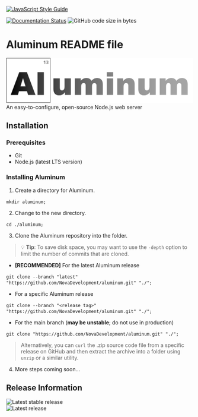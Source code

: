 [![JavaScript Style Guide](https://cdn.rawgit.com/standard/standard/master/badge.svg)](https://github.com/standard/standard)

[![Documentation Status](https://readthedocs.org/projects/aluminumjs/badge/?version=latest)](https://aluminumjs.readthedocs.io/en/latest/?badge=latest)
![GitHub code size in bytes](https://img.shields.io/github/languages/code-size/novadevelopment/aluminum)

# Aluminum README file

![Aluminum Logo](logo.svg)
An easy-to-configure, open-source Node.js web server

## Installation

### Prerequisites
- Git
- Node.js (latest LTS version)

### Installing Aluminum

1. Create a directory for Aluminum.
  ```shell
  mkdir aluminum;
  ```
2. Change to the new directory.
  ```shell
  cd ./aluminum;
  ```
3. Clone the Aluminum repository into the folder.

  > :bulb: **Tip**: To save disk space, you may want to use the `-depth` option to limit the number of commits that are cloned.

  - **[RECOMMENDED]** For the latest Aluminum release
  ```shell
  git clone --branch "latest" "https://github.com/NovaDevelopment/aluminum.git" "./";
  ```
  - For a specific Aluminum release
  ```shell
  git clone --branch "<release tag>" "https://github.com/NovaDevelopment/aluminum.git" "./";
  ```
  - For the main branch (**may be unstable**; do not use in production)
  ```shell
  git clone "https://github.com/NovaDevelopment/aluminum.git" "./";
  ```

  > Alternatively, you can `curl` the .zip source code file from a specific release on GitHub and then extract the archive into a folder using `unzip` or a similar utility.

4. More steps coming soon...

## Release Information
![Latest stable release](https://img.shields.io/github/v/release/novadevelopment/aluminum?label=latest%20stable%20release)  
![Latest release](https://img.shields.io/github/v/release/novadevelopment/aluminum?include_prereleases&label=latest%20release)
